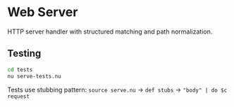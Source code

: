 # Web Server

HTTP server handler with structured matching and path normalization.

## Testing

```bash
cd tests
nu serve-tests.nu
```

Tests use stubbing pattern: `source serve.nu` → `def stubs` → `"body" | do $c request`